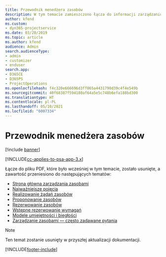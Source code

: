 ```yaml
---
title: Przewodnik menedżera zasobów
description: W tym temacie zamieszczono łącza do informacji zarządzaniu zasobami w programie Project Service Automation
author: kfend
ms.custom:
- dyn365-projectservice
ms.date: 03/28/2019
ms.topic: article
ms.author: kfend
audience: Admin
search.audienceType:
- admin
- customizer
- enduser
search.app:
- D365CE
- D365PS
- ProjectOperations
ms.openlocfilehash: f4c320e666696d3ff065a4431790d39c4f4e549b
ms.sourcegitcommit: 40f68387f594180af64a5e5c748b6efa188bd300
ms.translationtype: HT
ms.contentlocale: pl-PL
ms.lasthandoff: 05/10/2021
ms.locfileid: "6007334"
---
```

# <a name="resource-management-guide"></a>Przewodnik menedżera zasobów

[!include [banner](../../includes/psa-now-project-operations.md)]

[!INCLUDE[cc-applies-to-psa-app-3.x](../../includes/cc-applies-to-psa-app-3x.md)]

Łącze do pliku PDF, które było wcześniej w tym temacie, zostało usunięte, a zawartość przeniesiono do następujących tematów:

- [Strona główna zarządzania zasobami](../resource-management-home-page.md)
- [Najważniejsze pojęcia](../reports-key-concepts.md)
- [Realizowanie żądań zasobów](../resource-management-fulfill-requests.md)
- [Proponowanie zasobów](../resource-management-propose-resources.md)
- [Rezerwowanie zasobów](../resource-management-book-resources-scheduleboard.md)
- [Wstępne rezerwowanie wymagań](../resource-management-softbook-requirements.md)
- [Modele umiejętności i biegłości](../resource-management-skills-proficiency.md)
- [Zarządzanie zasobami — często zadawane pytania](../resource-management-faq.md)

> [!NOTE]
> Ten temat zostanie usunięty w przyszłej aktualizacji dokumentacji. 


[!INCLUDE[footer-include](../../includes/footer-banner.md)]